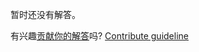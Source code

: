
暂时还没有解答。

有兴趣[贡献你的解答](https://github.com/BFEdev/BFE.dev-solutions/blob/main/question/what-is-xss-how-to-prevent-it_zh.md)吗? [Contribute guideline](https://github.com/BFEdev/BFE.dev-solutions#how-to-contribute)
